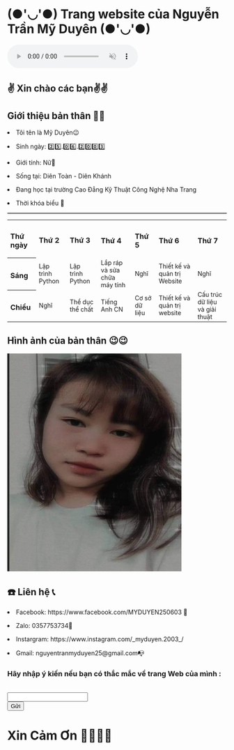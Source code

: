 
  <html>
  <head>
	       <h1> (●'◡'●) Trang website của Nguyễn Trần Mỹ Duyên (●'◡'●)</h1>
	  <meta charset="100">
	
</head>
<body>
     <audio controls muted>
        <source src="../file/bell.mp3">
    </audio>
	<h2>✌️ Xin chào các bạn✌️✌️ </h2>
        <h2> Giới thiệu bản thân 🙋‍♀️</h2>
	<p><li> Tôi tên là Mỹ Duyên😉 </li> </p>
	<p><li> Sinh ngày: 2️⃣5️⃣.0️⃣6️⃣.2️⃣0️⃣0️⃣3️⃣</li></p>
	<p><li> Giới tính: Nữ👩 </li></p>
	<p><li> Sống tại: Diên Toàn - Diên Khánh</li></p>
	<p><li> Đang học tại trường Cao Đẳng Kỹ Thuật Công Nghệ Nha Trang</li></p>
	     <p><li>  Thời khóa biểu 🥱
	<table border= 1>
<table>
     <tr>
	  <th><h3> Thứ ngày</h3></th>
	  <td><h3>Thứ 2</h3></td>
          <td><h3>Thứ 3</h3></td>
          <th><h3>Thứ 4 </h3></th>
          <th><h3> Thứ 5</h3></th>
          <th><h3>Thứ 6 </h3></th>
          <th><h3>Thứ 7 </h3></th>
     </tr>
     <tr>
	  <th><h3> Sáng </h3></th>
          <td> Lập trình Python </td>
          <td> Lập trình Python </td>
          <td> Lắp ráp và sửa chữa máy tính </td>
          <td> Nghĩ </td>
          <td> Thiết kế và quản trị Website </td>
          <td> Nghĩ</td>
    </tr>
    <tr>
	  <th><h3> Chiều </h3></th>
          <td> Nghĩ </td>
          <td> Thể dục thể chất </td>
          <td> Tiếng Anh CN </td>
          <td> Cơ sở dữ liệu </td>
          <td> Thiết kế và quản trị website </td>
          <td> Cấu trúc dữ liệu và giải thuật</td>
    </tr>
   </table>
	<h2> Hình ảnh của bản thân 😉😉</h2>
                 <img src="271652843_652429902446767_453189311942881898_n.jpg" width="400" height="500" />
        <h2> ☎️ Liên hệ 📞</h2>
		<p><li>Facebook: https://www.facebook.com/MYDUYEN250603 📲</li></p>
		<p><li> Zalo: 0357753734📱 </li></p>
		<p><li> Instargram: https://www.instagram.com/_myduyen.2003_/ </li></p>
		<p><li> Gmail: nguyentranmyduyen25@gmail.com📭 </li></p>
	<form action="http://xuanthulab.net" method="get">
	<label><h3>Hãy nhập ý kiến nếu bạn có thắc mắc về trang Web của mình :</h3></label><br>
        <input name="name" type="text" value=""><br>
</form>
		<input type="submit" name="submit" value="Gửi" /></from>
<h1> Xin Cảm Ơn 🙇‍♀️🙇‍♀️</h1>
		     
 
   
